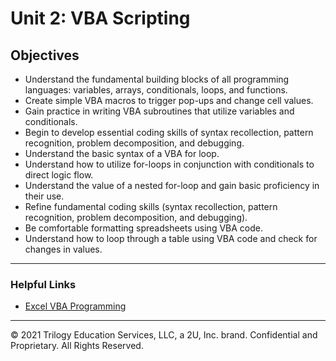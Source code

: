 # Unit 2: VBA Scripting

## Objectives

* Understand the fundamental building blocks of all programming languages: variables, arrays, conditionals, loops, and functions.
* Create simple VBA macros to trigger pop-ups and change cell values.
* Gain practice in writing VBA subroutines that utilize variables and conditionals.
* Begin to develop essential coding skills of syntax recollection, pattern recognition, problem decomposition, and debugging.
* Understand the basic syntax of a VBA for loop.
* Understand how to utilize for-loops in conjunction with conditionals to direct logic flow.
* Understand the value of a nested for-loop and gain basic proficiency in their use.
* Refine fundamental coding skills (syntax recollection, pattern recognition, problem decomposition, and debugging).
* Be comfortable formatting spreadsheets using VBA code.
* Understand how to loop through a table using VBA code and check for changes in values.

- - -

### Helpful Links

* [Excel VBA Programming](http://www.homeandlearn.org/excel_vba_practice1.html)

- - -

© 2021 Trilogy Education Services, LLC, a 2U, Inc. brand. Confidential and Proprietary. All Rights Reserved.
